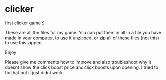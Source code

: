 # clicker
first clicker game :)


These are all the files for my game. You can put them in all in a file you have made in your computer, to use it unzipped, or zip all of these files (not this)
to use this zipped.

Enjoy

Please give me comments how to improve and also troubleshoot why it doesnt show the click boost price and click boosts upon opening. I tried to fix that
but it just didnt work.
